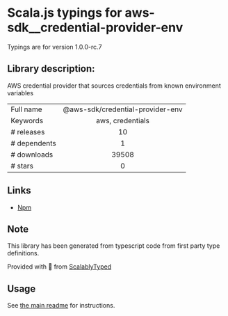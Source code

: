 
# Scala.js typings for aws-sdk__credential-provider-env

Typings are for version 1.0.0-rc.7

## Library description:
AWS credential provider that sources credentials from known environment variables

|                    |                 |
| ------------------ | :-------------: |
| Full name          | @aws-sdk/credential-provider-env |
| Keywords           | aws, credentials |
| # releases         | 10 |
| # dependents       | 1 |
| # downloads        | 39508 |
| # stars            | 0 |

## Links
- [Npm](https://www.npmjs.com/package/%40aws-sdk%2Fcredential-provider-env)
    


## Note
This library has been generated from typescript code from first party type definitions.

Provided with :purple_heart: from [ScalablyTyped](https://github.com/oyvindberg/ScalablyTyped)

## Usage
See [the main readme](../../readme.md) for instructions.


